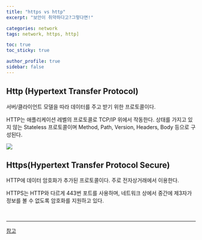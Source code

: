 ```yaml
---
title: "https vs http"
excerpt: "보안이 취약하다고?그렇다면!"

categories: network
tags: network, https, http]

toc: true
toc_sticky: true

author_profile: true
sidebar: false
---
```


## Http (Hypertext Transfer Protocol)

서버/클라이언트 모델을 따라 데이터를 주고 받기 위한 프로토콜이다.

HTTP는 애플리케이션 레벨의 프로토콜로 TCP/IP 위에서 작동한다. 상태를 가지고 있지 않는 Stateless 프로토콜이며 Method, Path, Version, Headers, Body 등으로 구성된다.

<img src="https://img1.daumcdn.net/thumb/R1280x0/?scode=mtistory2&fname=https%3A%2F%2Fblog.kakaocdn.net%2Fdn%2FbkdJ4Q%2FbtqK6AXLEtC%2FjBZzMuJBWzdLYmqILo5Ri1%2Fimg.png" />

<br>

## Https(Hypertext Transfer Protocol Secure)

HTTP에 데이터 암호화가 추가된 프로토콜이다. 주로 전자상거래에서 이용한다.

HTTPS는 HTTP와 다르게 443번 포트를 사용하며, 네트워크 상에서 중간에 제3자가 정보를 볼 수 없도록 암호화를 지원하고 있다.

<br>

---

[참고](https://mangkyu.tistory.com/98)
